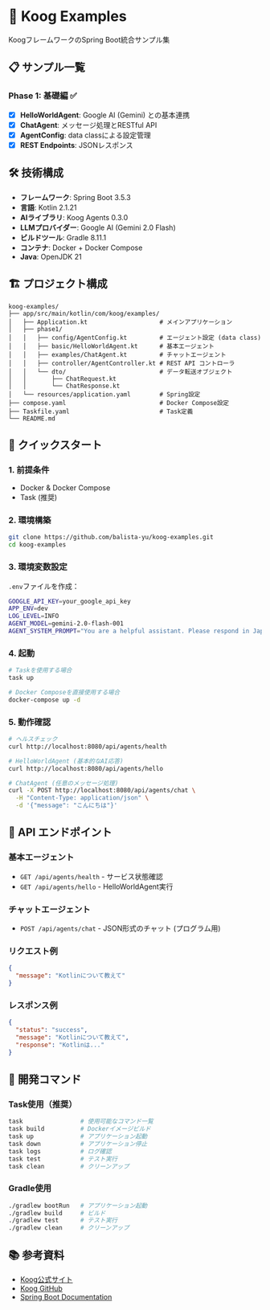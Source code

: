 # 🚀 Koog Examples

KoogフレームワークのSpring Boot統合サンプル集

## 📋 サンプル一覧

### Phase 1: 基礎編 ✅
- [x] **HelloWorldAgent**: Google AI (Gemini) との基本連携
- [x] **ChatAgent**: メッセージ処理とRESTful API
- [x] **AgentConfig**: data classによる設定管理
- [x] **REST Endpoints**: JSONレスポンス

## 🛠️ 技術構成

- **フレームワーク**: Spring Boot 3.5.3
- **言語**: Kotlin 2.1.21
- **AIライブラリ**: Koog Agents 0.3.0
- **LLMプロバイダー**: Google AI (Gemini 2.0 Flash)
- **ビルドツール**: Gradle 8.11.1
- **コンテナ**: Docker + Docker Compose
- **Java**: OpenJDK 21

## 🏗️ プロジェクト構成

```
koog-examples/
├── app/src/main/kotlin/com/koog/examples/
│   ├── Application.kt                    # メインアプリケーション
│   ├── phase1/
│   │   ├── config/AgentConfig.kt         # エージェント設定 (data class)
│   │   ├── basic/HelloWorldAgent.kt      # 基本エージェント
│   │   ├── examples/ChatAgent.kt         # チャットエージェント
│   │   ├── controller/AgentController.kt # REST API コントローラ
│   │   └── dto/                          # データ転送オブジェクト
│   │       ├── ChatRequest.kt
│   │       └── ChatResponse.kt
│   └── resources/application.yaml        # Spring設定
├── compose.yaml                          # Docker Compose設定
├── Taskfile.yaml                         # Task定義
└── README.md
```

## 🚀 クイックスタート

### 1. 前提条件
- Docker & Docker Compose
- Task (推奨) 

### 2. 環境構築
```bash
git clone https://github.com/balista-yu/koog-examples.git
cd koog-examples
```

### 3. 環境変数設定
`.env`ファイルを作成：
```bash
GOOGLE_API_KEY=your_google_api_key
APP_ENV=dev
LOG_LEVEL=INFO
AGENT_MODEL=gemini-2.0-flash-001
AGENT_SYSTEM_PROMPT="You are a helpful assistant. Please respond in Japanese."
```

### 4. 起動
```bash
# Taskを使用する場合
task up

# Docker Composeを直接使用する場合
docker-compose up -d
```

### 5. 動作確認
```bash
# ヘルスチェック
curl http://localhost:8080/api/agents/health

# HelloWorldAgent (基本的なAI応答)
curl http://localhost:8080/api/agents/hello

# ChatAgent (任意のメッセージ処理)
curl -X POST http://localhost:8080/api/agents/chat \
  -H "Content-Type: application/json" \
  -d '{"message": "こんにちは"}'
```

## 📡 API エンドポイント

### 基本エージェント
- `GET /api/agents/health` - サービス状態確認
- `GET /api/agents/hello` - HelloWorldAgent実行

### チャットエージェント
- `POST /api/agents/chat` - JSON形式のチャット (プログラム用)

### リクエスト例
```json
{
  "message": "Kotlinについて教えて"
}
```

### レスポンス例
```json
{
  "status": "success",
  "message": "Kotlinについて教えて",
  "response": "Kotlinは..."
}
```

## 🔧 開発コマンド

### Task使用（推奨）
```bash
task                # 使用可能なコマンド一覧
task build          # Dockerイメージビルド
task up             # アプリケーション起動
task down           # アプリケーション停止
task logs           # ログ確認
task test           # テスト実行
task clean          # クリーンアップ
```

### Gradle使用
```bash
./gradlew bootRun   # アプリケーション起動
./gradlew build     # ビルド
./gradlew test      # テスト実行
./gradlew clean     # クリーンアップ
```

## 📚 参考資料

- [Koog公式サイト](https://docs.koog.ai/)
- [Koog GitHub](https://github.com/JetBrains/koog)
- [Spring Boot Documentation](https://spring.io/projects/spring-boot)

